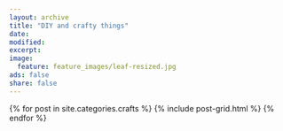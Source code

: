 ```yaml
---
layout: archive
title: "DIY and crafty things"
date:
modified:
excerpt:
image:
  feature: feature_images/leaf-resized.jpg
ads: false
share: false
---
```

<div class="tiles">
{% for post in site.categories.crafts %}
  {% include post-grid.html %}
{% endfor %}
</div><!-- /.tiles -->

